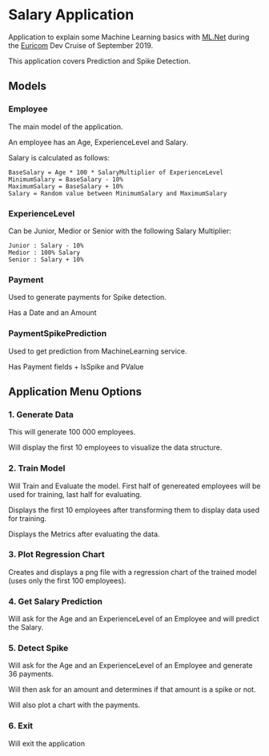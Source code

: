 # Salary Application

Application to explain some Machine Learning basics with [ML.Net](https://dotnet.microsoft.com/apps/machinelearning-ai/ml-dotnet) during the [Euricom](https://www.euri.com/) Dev Cruise of September 2019.

This application covers Prediction and Spike Detection.

## Models

### Employee

The main model of the application.

An employee has an Age, ExperienceLevel and Salary.

Salary is calculated as follows:

```
BaseSalary = Age * 100 * SalaryMultiplier of ExperienceLevel
MinimumSalary = BaseSalary - 10%
MaximumSalary = BaseSalary + 10%
Salary = Random value between MinimumSalary and MaximumSalary
```
### ExperienceLevel

Can be Junior, Medior or Senior with the following Salary Multiplier:

```
Junior : Salary - 10%
Medior : 100% Salary
Senior : Salary + 10%
```

### Payment

Used to generate payments for Spike detection.

Has a Date and an Amount

### PaymentSpikePrediction

Used to get prediction from MachineLearning service.

Has Payment fields + IsSpike and PValue

## Application Menu Options

### 1. Generate Data

This will generate 100 000 employees.

Will display the first 10 employees to visualize the data structure.

### 2. Train Model

Will Train and Evaluate the model. First half of genereated employees will be used for training, last half for evaluating.

Displays the first 10 employees after transforming them to display data used for training.

Displays the Metrics after evaluating the data.

### 3. Plot Regression Chart

Creates and displays a png file with a regression chart of the trained model (uses only the first 100 employees).

### 4. Get Salary Prediction

Will ask for the Age and an ExperienceLevel of an Employee and will predict the Salary.

### 5. Detect Spike

Will ask for the Age and an ExperienceLevel of an Employee and generate 36 payments.

Will then ask for an amount and determines if that amount is a spike or not.

Will also plot a chart with the payments.

### 6. Exit

Will exit the application

